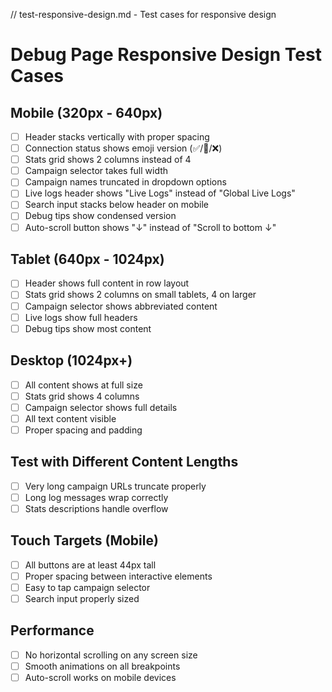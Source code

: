// test-responsive-design.md - Test cases for responsive design

# Debug Page Responsive Design Test Cases

## Mobile (320px - 640px)
- [ ] Header stacks vertically with proper spacing
- [ ] Connection status shows emoji version (✅/🔄/❌)
- [ ] Stats grid shows 2 columns instead of 4
- [ ] Campaign selector takes full width
- [ ] Campaign names truncated in dropdown options
- [ ] Live logs header shows "Live Logs" instead of "Global Live Logs"
- [ ] Search input stacks below header on mobile
- [ ] Debug tips show condensed version
- [ ] Auto-scroll button shows "↓" instead of "Scroll to bottom ↓"

## Tablet (640px - 1024px)
- [ ] Header shows full content in row layout
- [ ] Stats grid shows 2 columns on small tablets, 4 on larger
- [ ] Campaign selector shows abbreviated content
- [ ] Live logs show full headers
- [ ] Debug tips show most content

## Desktop (1024px+)
- [ ] All content shows at full size
- [ ] Stats grid shows 4 columns
- [ ] Campaign selector shows full details
- [ ] All text content visible
- [ ] Proper spacing and padding

## Test with Different Content Lengths
- [ ] Very long campaign URLs truncate properly
- [ ] Long log messages wrap correctly
- [ ] Stats descriptions handle overflow

## Touch Targets (Mobile)
- [ ] All buttons are at least 44px tall
- [ ] Proper spacing between interactive elements
- [ ] Easy to tap campaign selector
- [ ] Search input properly sized

## Performance
- [ ] No horizontal scrolling on any screen size
- [ ] Smooth animations on all breakpoints
- [ ] Auto-scroll works on mobile devices
